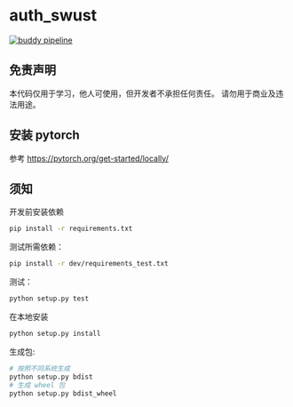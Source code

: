 # auth_swust

[![buddy pipeline](https://app.buddy.works/lengthmin/auth-swust/pipelines/pipeline/200365/badge.svg?token=b95b1aaea6d2d999f474a4b079f0ff2387e8767cc05e207fdf9039d3fab80695 "buddy pipeline")](https://app.buddy.works/lengthmin/auth-swust/pipelines/pipeline/200365)

## 免责声明
本代码仅用于学习，他人可使用，但开发者不承担任何责任。
请勿用于商业及违法用途。

## 安装 pytorch
参考 https://pytorch.org/get-started/locally/


## 须知
开发前安装依赖
```bash
pip install -r requirements.txt
```

测试所需依赖：
```bash
pip install -r dev/requirements_test.txt
```
测试：
```bash
python setup.py test
```


在本地安装
```bash
python setup.py install 
```

生成包:
```bash
# 按照不同系统生成
python setup.py bdist
# 生成 wheel 包
python setup.py bdist_wheel
```